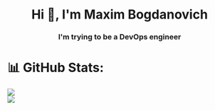 <h1 align="center">Hi 👋, I'm Maxim Bogdanovich</h1>
<h3 align="center">I'm trying to be a DevOps engineer</h3>

<p align="left">
</p>

# 📊 GitHub Stats:

![](https://github-readme-streak-stats.herokuapp.com/?user=gosharub10&theme=monokai&hide_border=false)<br/>
![](https://github-readme-stats.vercel.app/api/top-langs/?username=gosharub10&theme=monokai&hide_border=false&include_all_commits=false&count_private=false&layout=compact)
